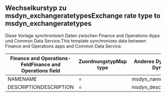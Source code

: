 ## <a name="exchange-rate-type-to-msdyn_exchangeratetypes"></a><span data-ttu-id="e7806-101">Wechselkurstyp zu msdyn_exchangeratetypes</span><span class="sxs-lookup"><span data-stu-id="e7806-101">Exchange rate type to msdyn_exchangeratetypes</span></span>

<span data-ttu-id="e7806-102">Diese Vorlage synchronisiert Daten zwischen Finance and Operations-Apps und Common Data Service.</span><span class="sxs-lookup"><span data-stu-id="e7806-102">This template synchronizes data between Finance and Operations apps and Common Data Service.</span></span>

<span data-ttu-id="e7806-103">Finance and Operations-Feld</span><span class="sxs-lookup"><span data-stu-id="e7806-103">Finance and Operations field</span></span> | <span data-ttu-id="e7806-104">Zuordnungstyp</span><span class="sxs-lookup"><span data-stu-id="e7806-104">Map type</span></span> | <span data-ttu-id="e7806-105">Anderes Dynamics 365-Feld</span><span class="sxs-lookup"><span data-stu-id="e7806-105">Other Dynamics 365 field</span></span> | <span data-ttu-id="e7806-106">Standardwert</span><span class="sxs-lookup"><span data-stu-id="e7806-106">Default value</span></span>
---|---|---|---
<span data-ttu-id="e7806-107">NAME</span><span class="sxs-lookup"><span data-stu-id="e7806-107">NAME</span></span> | = | <span data-ttu-id="e7806-108">msdyn_name</span><span class="sxs-lookup"><span data-stu-id="e7806-108">msdyn_name</span></span> | 
<span data-ttu-id="e7806-109">DESCRIPTION</span><span class="sxs-lookup"><span data-stu-id="e7806-109">DESCRIPTION</span></span> | = | <span data-ttu-id="e7806-110">msdyn_description</span><span class="sxs-lookup"><span data-stu-id="e7806-110">msdyn_description</span></span> | 
